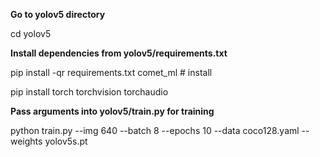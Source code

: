 **Go to yolov5 directory**

cd yolov5



**Install dependencies from yolov5/requirements.txt**

pip install -qr requirements.txt comet\_ml  # install

pip install torch torchvision torchaudio



**Pass arguments into yolov5/train.py for training**

python train.py --img 640 --batch 8 --epochs 10 --data coco128.yaml --weights yolov5s.pt



